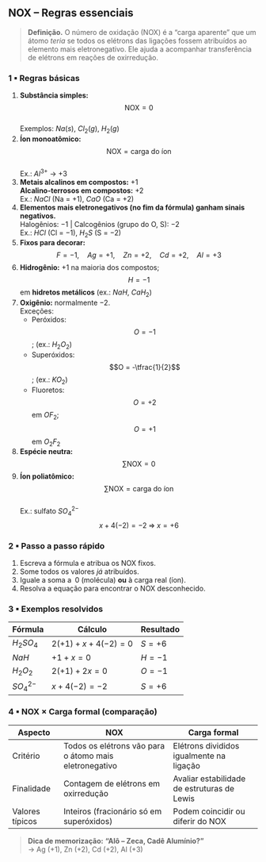 ## NOX – Regras essenciais

> **Definição.** O número de oxidação (NOX) é a “carga aparente” que um átomo *teria* se todos os elétrons das ligações fossem atribuídos ao elemento mais eletronegativo. Ele ajuda a acompanhar transferência de elétrons em reações de oxirredução.

### 1 ▪ Regras básicas

1. **Substância simples:**  
   $$\text{NOX} = 0$$  
   Exemplos: $Na(s)$, $Cl_2(g)$, $H_2(g)$  
2. **Íon monoatômico:**  
   $$\text{NOX} = \text{carga do íon}$$  
   Ex.: $Al^{3+}$ → $+3$
3. **Metais alcalinos em compostos:** $+1$  
   **Alcalino-terrosos em compostos:** $+2$  
   Ex.: $NaCl$ (Na = $+1$), $CaO$ (Ca = $+2$)
4. **Elementos mais eletronegativos (no fim da fórmula) ganham sinais negativos.**  
   Halogênios: $-1$  |  Calcogênios (grupo do O, S): $-2$  
   Ex.: $HCl$ (Cl = $-1$), $H_2S$ (S = $-2$)
5. **Fixos para decorar:**  
   $$F = -1,\quad Ag = +1,\quad Zn = +2,\quad Cd = +2,\quad Al = +3$$
6. **Hidrogênio:** $+1$ na maioria dos compostos;  
   $$H = -1$$ em **hidretos metálicos** (ex.: $NaH$, $CaH_2$)
7. **Oxigênio:** normalmente $-2$.  
   Exceções:  
   - Peróxidos: $$O = -1$$ \; (ex.: $H_2O_2$)  
   - Superóxidos: $$O = -\tfrac{1}{2}$$ \; (ex.: $KO_2$)  
   - Fluoretos: $$O = +2$$ em $OF_2$; $$O = +1$$ em $O_2F_2$
8. **Espécie neutra:**  
   $$\sum \text{NOX} = 0$$
9. **Íon poliatômico:**  
   $$\sum \text{NOX} = \text{carga do íon}$$  
   Ex.: sulfato $SO_4^{2-}$  
   $$x + 4(-2) = -2 \;\Longrightarrow\; x = +6$$

### 2 ▪ Passo a passo rápido

1. Escreva a fórmula e atribua os NOX fixos.  
2. Some todos os valores *já* atribuídos.  
3. Iguale a soma a $\;0$ (molécula) **ou** à carga real (íon).  
4. Resolva a equação para encontrar o NOX desconhecido.

### 3 ▪ Exemplos resolvidos

| Fórmula | Cálculo | Resultado |
|---------|---------|-----------|
| $H_2SO_4$ | $2(+1) + x + 4(-2) = 0$ | $S = +6$ |
| $NaH$ | $+1 + x = 0$ | $H = -1$ |
| $H_2O_2$ | $2(+1) + 2x = 0$ | $O = -1$ |
| $SO_4^{2-}$ | $x + 4(-2) = -2$ | $S = +6$ |

### 4 ▪ NOX × Carga formal (comparação)

| Aspecto | NOX | Carga formal |
|---------|-----|--------------|
| Critério | Todos os elétrons vão para o átomo mais eletronegativo | Elétrons divididos igualmente na ligação |
| Finalidade | Contagem de elétrons em oxirredução | Avaliar estabilidade de estruturas de Lewis |
| Valores típicos | Inteiros (fracionário só em superóxidos) | Podem coincidir ou diferir do NOX |

> **Dica de memorização:** **“Alô – Zeca, Cadê Alumínio?”**  
> → Ag ($+1$), Zn ($+2$), Cd ($+2$), Al ($+3$)
